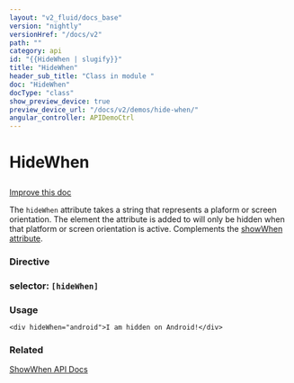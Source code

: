 ```yaml
---
layout: "v2_fluid/docs_base"
version: "nightly"
versionHref: "/docs/v2"
path: ""
category: api
id: "{{HideWhen | slugify}}"
title: "HideWhen"
header_sub_title: "Class in module "
doc: "HideWhen"
docType: "class"
show_preview_device: true
preview_device_url: "/docs/v2/demos/hide-when/"
angular_controller: APIDemoCtrl 
---
```










<h1 class="api-title">


HideWhen






</h1>

<a class="improve-v2-docs" href='http://github.com/driftyco/ionic/edit/2.0/ionic/components/show-hide-when/show-hide-when.ts#L93'>
Improve this doc
</a>






<!-- description -->

<p>The <code>hideWhen</code> attribute takes a string that represents a plaform or screen orientation.
The element the attribute is added to will only be hidden when that platform or screen orientation is active.
Complements the <a href="../ShowWhen">showWhen attribute</a>.</p>


<h3>Directive</h3>
<h3>selector: <code>[hideWhen]</code></h3>
<!-- @usage tag -->

<h3 style="margin-bottom: 7px">Usage</h3>


<pre><code class="lang-html">&lt;div hideWhen=&quot;android&quot;&gt;I am hidden on Android!&lt;/div&gt;
</code></pre>




<!-- @property tags -->


<!-- methods on the class --><!-- related link -->

<h3>Related</h3>

<a href='../ShowWhen'>ShowWhen API Docs</a><!-- end content block -->


<!-- end body block -->

